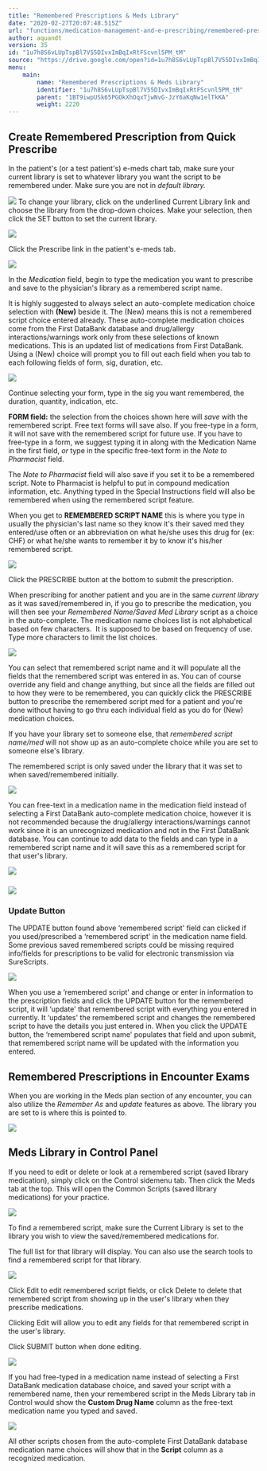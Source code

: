 ```yaml
---
title: "Remembered Prescriptions & Meds Library"
date: "2020-02-27T20:07:48.515Z"
url: "functions/medication-management-and-e-prescribing/remembered-prescriptions-and-meds-library.html"
author: aquandt
version: 35
id: "1u7h8S6vLUpTspBl7V55DIvxImBqIxRtFScvnl5PM_tM"
source: "https://drive.google.com/open?id=1u7h8S6vLUpTspBl7V55DIvxImBqIxRtFScvnl5PM_tM"
menu:
    main:
        name: "Remembered Prescriptions & Meds Library"
        identifier: "1u7h8S6vLUpTspBl7V55DIvxImBqIxRtFScvnl5PM_tM"
        parent: "1BT9iwpUSk65PGOkXhOqxTjwNvG-JzY6aKqNw1elTkKA"
        weight: 2220
---
```

## Create Remembered Prescription from Quick Prescribe

In the patient's (or a test patient's) e-meds chart tab, make sure your current library is set to whatever library you want the script to be remembered under. Make sure you are not in *default library.*

![](remembered-prescriptions-and-meds-library.images/image1.png)
To change your library, click on the underlined Current Library link and choose the library from the drop-down choices. Make your selection, then click the SET button to set the current library.

![](remembered-prescriptions-and-meds-library.images/image3.png)

Click the Prescribe link in the patient's e-meds tab.

![](remembered-prescriptions-and-meds-library.images/image2.png)

In the *Medication* field, begin to type the medication you want to prescribe and save to the physician's library as a remembered script name.

It is highly suggested to always select an auto-complete medication choice selection with **(New)** beside it. The (New) means this is not a remembered script choice entered already. These auto-complete medication choices come from the First DataBank database and drug/allergy interactions/warnings work only from these selections of known medications. This is an updated list of medications from First DataBank. Using a (New) choice will prompt you to fill out each field when you tab to each following fields of form, sig, duration, etc.

![](remembered-prescriptions-and-meds-library.images/image5.png)

Continue selecting your form, type in the sig you want remembered, the duration, quantity, indication, etc.

**FORM field:** the selection from the choices shown here will *save* with the remembered script. Free text forms will save also. If you free-type in a form, it will not save with the remembered script for future use. If you have to free-type in a form, we suggest typing it in along with the Medication Name in the first field, *or* type in the specific free-text form in the *Note to Pharmacist* field.

The *Note to Pharmacist* field will also save if you set it to be a remembered script. Note to Pharmacist is helpful to put in compound medication information, etc. Anything typed in the Special Instructions field will also be remembered when using the remembered script feature.

When you get to **REMEMBERED SCRIPT NAME** this is where you type in usually the physician's last name so they know it's their saved med they entered/use often or an abbreviation on what he/she uses this drug for (ex: CHF) or what he/she wants to remember it by to know it's his/her remembered script.

![](remembered-prescriptions-and-meds-library.images/image4.png)

Click the PRESCRIBE button at the bottom to submit the prescription.

When prescribing for another patient and you are in the same *current library* as it was saved/remembered in, if you go to prescribe the medication, you will then see your *Remembered Name/Saved Med Library* script as a choice in the auto-complete. The medication name choices list is not alphabetical based on few characters.  It is supposed to be based on frequency of use. Type more characters to limit the list choices.

![](remembered-prescriptions-and-meds-library.images/image7.png)

You can select that remembered script name and it will populate all the fields that the remembered script was entered in as. You can of course override any field and change anything, but since all the fields are filled out to how they were to be remembered, you can quickly click the PRESCRIBE button to prescribe the remembered script med for a patient and you're done without having to go thru each individual field as you do for (New) medication choices.

If you have your library set to someone else, that *remembered script name/med* will not show up as an auto-complete choice while you are set to someone else's library.

The remembered script is only saved under the library that it was set to when saved/remembered initially.

![](remembered-prescriptions-and-meds-library.images/image6.png)

You can free-text in a medication name in the medication field instead of selecting a First DataBank auto-complete medication choice, however it is not recommended because the drug/allergy interactions/warnings cannot work since it is an unrecognized medication and not in the First DataBank database. You can continue to add data to the fields and can type in a remembered script name and it will save this as a remembered script for that user's library.

![](remembered-prescriptions-and-meds-library.images/image9.png)

### ![](remembered-prescriptions-and-meds-library.images/image8.png)

### Update Button

The UPDATE button found above ‘remembered script' field can clicked if you used/prescribed a ‘remembered script' in the medication name field. Some previous saved remembered scripts could be missing required info/fields for prescriptions to be valid for electronic transmission via SureScripts.

![](remembered-prescriptions-and-meds-library.images/image12.png)

When you use a ‘remembered script' and change or enter in information to the prescription fields and click the UPDATE button for the remembered script, it will ‘update' that remembered script with everything you entered in currently. It ‘updates' the remembered script and changes the remembered script to have the details you just entered in. When you click the UPDATE button, the ‘remembered script name' populates that field and upon submit, that remembered script name will be updated with the information you entered.

## Remembered Prescriptions in Encounter Exams

When you are working in the Meds plan section of any encounter, you can also utilize the *Remember As* and *update* features as above. The library you are set to is where this is pointed to.

![](remembered-prescriptions-and-meds-library.images/image10.png)

## Meds Library in Control Panel

If you need to edit or delete or look at a remembered script (saved library medication), simply click on the Control sidemenu tab. Then click the Meds tab at the top. This will open the Common Scripts (saved library medications) for your practice.

![](remembered-prescriptions-and-meds-library.images/image11.png)

To find a remembered script, make sure the Current Library is set to the library you wish to view the saved/remembered medications for.

The full list for that library will display. You can also use the search tools to find a remembered script for that library.

![](remembered-prescriptions-and-meds-library.images/image13.png)

Click Edit to edit remembered script fields, or click Delete to delete that remembered script from showing up in the user's library when they prescribe medications.

Clicking Edit will allow you to edit any fields for that remembered script in the user's library.

Click SUBMIT button when done editing.

![](remembered-prescriptions-and-meds-library.images/image14.png)

If you had free-typed in a medication name instead of selecting a First DataBank medication database choice, and saved your script with a remembered name, then your remembered script in the Meds Library tab in Control would show the **Custom Drug Name** column as the free-text medication name you typed and saved.

![](remembered-prescriptions-and-meds-library.images/image15.png)

All other scripts chosen from the auto-complete First DataBank database medication name choices will show that in the **Script** column as a recognized medication.

